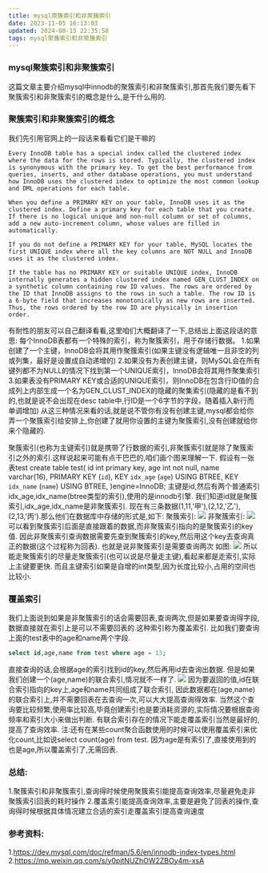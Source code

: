 ```yaml
---
title: mysql聚簇索引和非聚簇索引
date: 2023-11-05 16:13:03
updated: 2024-08-15 22:35:58
tags: mysql聚簇索引和非聚簇索引
---
```

###   mysql聚簇索引和非聚簇索引

这篇文章主要介绍mysql中innodb的聚簇索引和非聚簇索引,那首先我们要先看下聚簇索引和非聚簇索引的概念是什么,是干什么用的.

###  聚簇索引和非聚簇索引的概念
我们先引用官网上的一段话来看看它们是干嘛的
```
Every InnoDB table has a special index called the clustered index where the data for the rows is stored. Typically, the clustered index is synonymous with the primary key. To get the best performance from queries, inserts, and other database operations, you must understand how InnoDB uses the clustered index to optimize the most common lookup and DML operations for each table.

When you define a PRIMARY KEY on your table, InnoDB uses it as the clustered index. Define a primary key for each table that you create. If there is no logical unique and non-null column or set of columns, add a new auto-increment column, whose values are filled in automatically.

If you do not define a PRIMARY KEY for your table, MySQL locates the first UNIQUE index where all the key columns are NOT NULL and InnoDB uses it as the clustered index.

If the table has no PRIMARY KEY or suitable UNIQUE index, InnoDB internally generates a hidden clustered index named GEN_CLUST_INDEX on a synthetic column containing row ID values. The rows are ordered by the ID that InnoDB assigns to the rows in such a table. The row ID is a 6-byte field that increases monotonically as new rows are inserted. Thus, the rows ordered by the row ID are physically in insertion order.
```
有耐性的朋友可以自己翻译看看,这里咱们大概翻译了一下,总结出上面这段话的意思:
每个InnoDB表都有一个特殊的索引，称为聚簇索引，用于存储行数据。
1.如果创建了一个主键，InnoDB会将其用作聚簇索引(如果主键没有逻辑唯一且非空的列或列集，最好是设置成自动递增的)
2.如果没有为表创建主键，则MySQL会在所有键列都不为NULL的情况下找到第一个UNIQUE索引，InnoDB会将其用作聚集索引
3.如果表没有PRIMARY KEY或合适的UNIQUE索引，则InnoDB在包含行ID值的合成列上内部生成一个名为GEN_CLUST_INDEX的隐藏的聚集索引(隐藏的是看不到的,也就是说不会出现在desc table中,行ID是一个6字节的字段，随着插入新行而单调增加)
从这三种情况来看的话,就是说不管你有没有创建主键,mysql都会给你弄一个聚簇索引给安排上,你创建了就用你设置的主键为聚簇索引,没有创建就给你来个隐藏的.

聚簇索引(也称为主键索引)就是携带了行数据的索引,非聚簇索引就是除了聚簇索引之外的索引.这样说起来可能有点干巴巴的,咱们画个图来理解一下.
假设有一张表test
create table test(
id int primary key,
age int not null,
name varchar(16),
PRIMARY KEY (`id`),
KEY `idx_age` (`age`) USING BTREE,
KEY `idx_name` (`name`) USING BTREE,
)engine=InnoDB;
主键是id,然后有两个普通索引idx_age,idx_name(btree类型的索引),使用的是innodb引擎.
我们知道id就是聚簇索引,idx_age,idx_name是非聚簇索引.
现在有三条数据(1,11,'甲'),(2,12,'乙'),(2,13,'丙').那么他们在数据库中存储的形式是,如下:
聚簇索引:
![](http://wxwwt-oss.oss-cn-hangzhou.aliyuncs.com/article_picture/mysql%E8%81%9A%E7%B0%87%E7%B4%A2%E5%BC%95%E5%92%8C%E9%9D%9E%E8%81%9A%E7%B0%87%E7%B4%A2%E5%BC%95/%E8%81%9A%E7%B0%87%E7%B4%A2%E5%BC%95.png)
非聚簇索引:
![](http://wxwwt-oss.oss-cn-hangzhou.aliyuncs.com/article_picture/mysql%E8%81%9A%E7%B0%87%E7%B4%A2%E5%BC%95%E5%92%8C%E9%9D%9E%E8%81%9A%E7%B0%87%E7%B4%A2%E5%BC%95/%E9%9D%9E%E8%81%9A%E7%B0%87%E7%B4%A2%E5%BC%95.png)
可以看到聚簇索引后面是直接跟着的数据,而非聚簇索引指向的是聚簇索引的key值.
因此非聚簇索引查询数据需要先查到聚簇索引的key,然后用这个key去查询真正的数据(这个过程称为回表).
也就是说非聚簇索引是需要查询两次
如图:
![](http://wxwwt-oss.oss-cn-hangzhou.aliyuncs.com/article_picture/mysql%E8%81%9A%E7%B0%87%E7%B4%A2%E5%BC%95%E5%92%8C%E9%9D%9E%E8%81%9A%E7%B0%87%E7%B4%A2%E5%BC%95/%E5%9B%9E%E8%A1%A8.png)
所以能走聚簇索引的尽量走聚簇索引(也可以说是尽量走主键),看起来都是走索引,实际上主键要更快.
而且主键索引如果是自增的int类型,因为长度比较小,占用的空间也比较小.

### 覆盖索引

我们上面说到如果是非聚簇索引的话会需要回表,查询两次,但是如果要查询得字段,数据直接就在索引上是可以不需要回表的.这种索引称为覆盖索引.
比如我们要查询上面的test表中的age和name两个字段.
```sql
select id,age,name from test where age = 13;
```
直接查询的话,会根据age的索引找到id的key,然后再用id去查询出数据.
但是如果我们创建一个(age,name)的联合索引,情况就不一样了.
![](http://wxwwt-oss.oss-cn-hangzhou.aliyuncs.com/article_picture/mysql%E8%81%9A%E7%B0%87%E7%B4%A2%E5%BC%95%E5%92%8C%E9%9D%9E%E8%81%9A%E7%B0%87%E7%B4%A2%E5%BC%95/%E8%81%94%E5%90%88%E7%B4%A2%E5%BC%95.png)
因为要返回的值,id在联合索引指向的key上,age和name共同组成了联合索引,
因此数据都在(age,name)的联合索引上,并不需要回表在去查询一次,可以大大提高查询得效率.
当然这个查询要比较频繁,使用率比较高,毕竟创建索引也是要消耗资源的,实际情况要根据查询频率和索引大小来做出判断.
有联合索引存在的情况下能走覆盖索引当然是最好的,提高了查询效率.
注:还有在某些count聚合函数使用的时候可以使用覆盖索引来优化count,比如说select count(age) from test.
因为age是有索引了,直接使用到的也是age,所以覆盖索引了,无需回表.

### 总结:
1.聚簇索引和非聚簇索引,查询得时候使用聚簇索引能提高查询效率,尽量避免走非聚簇索引回表的耗时操作
2.覆盖索引能提高查询效率,主要是避免了回表的操作,查询得时候根据具体情况建立合适的索引走覆盖索引提高查询速度

### 参考资料:
1.https://dev.mysql.com/doc/refman/5.6/en/innodb-index-types.html
2.https://mp.weixin.qq.com/s/y0pjtNUZhOW2ZBOy4m-xsA
